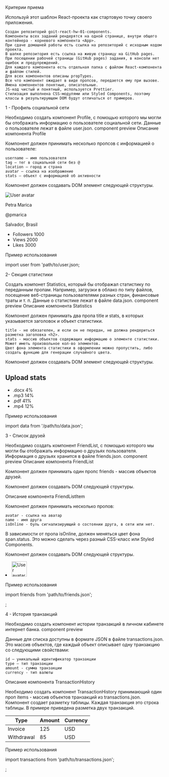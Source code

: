Критерии приема

Используй этот шаблон React-проекта как стартовую точку своего приложения.

    Создан репозиторий goit-react-hw-01-components.
    Компоненты всех заданий рендерятся на одной странице, внутри общего контейнера - корневого компонента <App>.
    При сдаче домашней работы есть ссылка на репозиторий с исходным кодом проекта.
    В шапке репозитория есть ссылка на живую страницу на GitHub pages.
    При посещении рабочей страницы (GitHub pages) задания, в консоли нет ошибок и предупреждений.
    Для каждого компонента есть отдельная папка с файлом React-компонента и файлом стилей.
    Для всех компонентов описаны propTypes.
    Все что компонент ожидает в виде пропсов, передается ему при вызове.
    Имена компонентов понятные, описательные.
    JS-код чистый и понятный, используется Prettier.
    Стилизация выполнена CSS-модулями или Styled Components, поэтому классы в результирующем DOM будут отличаться от примеров.

1 - Профиль социальной сети

Необходимо создать компонент Profile, с помощью которого мы могли бы отображать информацию о пользователе социальной сети. Данные о пользователе лежат в файле user.json.
component preview
Описание компонента Profile

Компонент должен принимать несколько пропсов с информацией о пользователе:

    username — имя пользователя
    tag — тег в социальной сети без @
    location — город и страна
    avatar — ссылка на изображение
    stats — объект с информацией об активности

Компонент должен создавать DOM элемент следующей структуры.

<div class="profile">
  <div class="description">
    <img
      src="https://cdn-icons-png.flaticon.com/512/1077/1077012.png"
      alt="User avatar"
      class="avatar"
    />
    <p class="name">Petra Marica</p>
    <p class="tag">@pmarica</p>
    <p class="location">Salvador, Brasil</p>
  </div>

  <ul class="stats">
    <li>
      <span class="label">Followers</span>
      <span class="quantity">1000</span>
    </li>
    <li>
      <span class="label">Views</span>
      <span class="quantity">2000</span>
    </li>
    <li>
      <span class="label">Likes</span>
      <span class="quantity">3000</span>
    </li>
  </ul>
</div>

Пример использования

import user from 'path/to/user.json;

<Profile
  username={user.username}
  tag={user.tag}
  location={user.location}
  avatar={user.avatar}
  stats={user.stats}
/>

2- Секция статистики

Создать компонет Statistics, который бы отображал статистику по переданным пропам. Например, загрузки в облако по типу файлов, посещение веб-страницы пользователями разных стран, финансовые траты и т. п. Данные о статистике лежат в файле data.json.
component preview
Описание компонента Statistics

Компонент должен принимать два пропа title и stats, в которых указывается заголовок и объект статистики.

    title - не обязателен, и если он не передан, не должна рендериться разметка заголовка <h2>.
    stats - массив объектов содержащих информацию о элементе статистики. Может иметь произвольное кол-во элементов.
    Цвет фона элемента статистики в оформлении можно пропустить, либо создать функцию для генерации случайного цвета.

Компонент должен создавать DOM элемент следующей структуры.

<section class="statistics">
  <h2 class="title">Upload stats</h2>

  <ul class="stat-list">
    <li class="item">
      <span class="label">.docx</span>
      <span class="percentage">4%</span>
    </li>
    <li class="item">
      <span class="label">.mp3</span>
      <span class="percentage">14%</span>
    </li>
    <li class="item">
      <span class="label">.pdf</span>
      <span class="percentage">41%</span>
    </li>
    <li class="item">
      <span class="label">.mp4</span>
      <span class="percentage">12%</span>
    </li>
  </ul>
</section>

Пример использования

import data from '/path/to/data.json';

<Statistics title="Upload stats" stats={data} />
<Statistics stats={data} />

3 - Список друзей

Необходимо создать компонент FriendList, с помощью которого мы могли бы отображать информацию о друзьях пользователя. Информация о друзьях хранится в файле friends.json.
component preview
Описание компонента FriendList

Компонент должен принимать один пропс friends - массив объектов друзей.

Компонент должен создавать DOM следующей структуры.

<ul class="friend-list">
  <!-- Произвольное кол-во FriendListItem -->
</ul>

Описание компонента FriendListItem

Компонент должен принимать несколько пропов:

    avatar - ссылка на аватар
    name - имя друга
    isOnline - буль сигнализирующий о состоянии друга, в сети или нет.

В зависимости от пропа isOnline, должен меняться цвет фона span.status. Это можно сделать через разный CSS-класс или Styled Components.

Компонент должен создавать DOM следующей структуры.

<li class="item">
  <span class="status"></span>
  <img class="avatar" src="" alt="User avatar" width="48" />
  <p class="name"></p>
</li>

Пример использования

import friends from 'path/to/friends.json';

<FriendList friends={friends} />;

4 - История транзакций

Необходимо создать компонент истории транзакций в личном кабинете интернет банка.
component preview

Данные для списка доступны в формате JSON в файле transactions.json. Это массив объектов, где каждый объект описывает одну транзакцию со следующими свойствами:

    id — уникальный идентификатор транзакции
    type — тип транзакции
    amount - сумма транзакции
    currency - тип валюты

Описание компонента TransactionHistory

Необходимо создать компонент TransactionHistory принимающий один проп items - массив объектов транзакций из transactions.json. Компонент создает разметку таблицы. Каждая транзакция это строка таблицы. В примере приведена разметка двух транзакций.

<table class="transaction-history">
  <thead>
    <tr>
      <th>Type</th>
      <th>Amount</th>
      <th>Currency</th>
    </tr>
  </thead>

  <tbody>
    <tr>
      <td>Invoice</td>
      <td>125</td>
      <td>USD</td>
    </tr>
    <tr>
      <td>Withdrawal</td>
      <td>85</td>
      <td>USD</td>
    </tr>
  </tbody>
</table>

Пример использования

import transactions from 'path/to/transactions.json';

<TransactionHistory items={transactions} />;

